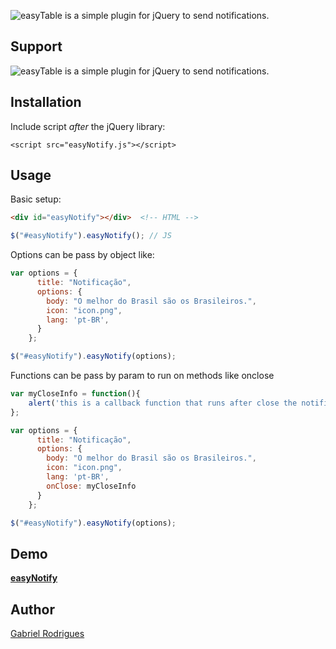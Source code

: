 ![easyTable is a simple plugin for jQuery to send notifications.](https://s22.postimg.org/qxsb6kd5d/easy_Notify.png)
<h2>
<a name="support" class="anchor" href="#installation"><span class="mini-icon mini-icon-link"></span></a>Support</h2>

![easyTable is a simple plugin for jQuery to send notifications.](https://s21.postimg.org/tahuvspwn/caniuse.fw.png)
<h2>
<a name="installation" class="anchor" href="#installation"><span class="mini-icon mini-icon-link"></span></a>Installation</h2>

<p>Include script <em>after</em> the jQuery library:</p>

<pre><code>&lt;script src="easyNotify.js"&gt;&lt;/script&gt;
</code></pre>


<h2>
<a name="usage" class="anchor" href="#usage"><span class="mini-icon mini-icon-link"></span></a>Usage</h2>

<p>Basic setup:</p>

```html
<div id="easyNotify"></div>  <!-- HTML -->
```

```javascript
$("#easyNotify").easyNotify(); // JS
```
<p>Options can be pass by object like:</p>

```javascript
var options = {
      title: "Notificação",
      options: {
        body: "O melhor do Brasil são os Brasileiros.",
        icon: "icon.png",
        lang: 'pt-BR',
      }
    };

$("#easyNotify").easyNotify(options);
```

<p>Functions can be pass by param to run on methods like onclose</p>

```javascript
var myCloseInfo = function(){
    alert('this is a callback function that runs after close the notification.');
};

var options = {
      title: "Notificação",
      options: {
        body: "O melhor do Brasil são os Brasileiros.",
        icon: "icon.png",
        lang: 'pt-BR',
        onClose: myCloseInfo
      }
    };

$("#easyNotify").easyNotify(options);
```
<h2>
<a name="demo" class="anchor" href="#demo"><span class="mini-icon mini-icon-link"></span></a>Demo</h2>
<p><strong><a href="https://jsfiddle.net/gabrielr47/03rxc6n9/26/">easyNotify</a></strong> </p>
<h2>
<a name="authors" class="anchor" href="#authors"><span class="mini-icon mini-icon-link"></span></a>Author</h2>

<p><a href="http://pt.stackoverflow.com/users/17658/gabriel-rodrigues" target="_blank">Gabriel Rodrigues</a></p>

